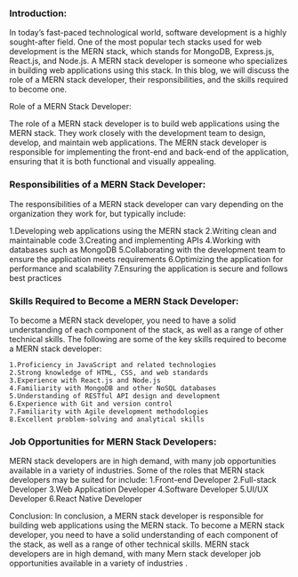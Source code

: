 ### Introduction:
In today’s fast-paced technological world, software development is a highly sought-after field. One of the most popular tech stacks used for web development is the MERN stack, which stands for MongoDB, Express.js, React.js, and Node.js. A MERN stack developer is someone who specializes in building web applications using this stack. In this blog, we will discuss the role of a MERN stack developer, their responsibilities, and the skills required to become one.

Role of a MERN Stack Developer:

The role of a MERN stack developer is to build web applications using the MERN stack. They work closely with the development team to design, develop, and maintain web applications. The MERN stack developer is responsible for implementing the front-end and back-end of the application, ensuring that it is both functional and visually appealing.

### Responsibilities of a MERN Stack Developer:

The responsibilities of a MERN stack developer can vary depending on the organization they work for, but typically include:

   1.Developing web applications using the MERN stack
    2.Writing clean and maintainable code
    3.Creating and implementing APIs
    4.Working with databases such as MongoDB
    5.Collaborating with the development team to ensure the application meets requirements
    6.Optimizing the application for performance and scalability
    7.Ensuring the application is secure and follows best practices

### Skills Required to Become a MERN Stack Developer:

To become a MERN stack developer, you need to have a solid understanding of each component of the stack, as well as a range of other technical skills. The following are some of the key skills required to become a MERN stack developer:

    1.Proficiency in JavaScript and related technologies
    2.Strong knowledge of HTML, CSS, and web standards
    3.Experience with React.js and Node.js
    4.Familiarity with MongoDB and other NoSQL databases
    5.Understanding of RESTful API design and development
    6.Experience with Git and version control
    7.Familiarity with Agile development methodologies
    8.Excellent problem-solving and analytical skills

### Job Opportunities for MERN Stack Developers:

MERN stack developers are in high demand, with many job opportunities available in a variety of industries. Some of the roles that MERN stack developers may be suited for include:
    1.Front-end Developer
    2.Full-stack Developer
    3.Web Application Developer
    4.Software Developer
    5.UI/UX Developer
    6.React Native Developer

Conclusion: In conclusion, a MERN stack developer is responsible for building web applications using the MERN stack. To become a MERN stack developer, you need to have a solid understanding of each component of the stack, as well as a range of other technical skills. MERN stack developers are in high demand, with many Mern stack developer job opportunities available in a variety of industries .


